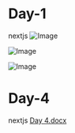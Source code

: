 # Day-1
nextjs
![Image](https://github.com/user-attachments/assets/2fc631a8-bdcc-4b71-8e78-ad969a2af26e)

![Image](https://github.com/user-attachments/assets/9152f50d-106d-4e8b-bc0f-da04c5263fe5)

![Image](https://github.com/user-attachments/assets/63f75164-5450-4e33-a00b-466046309941)



# Day-4
nextjs
[Day 4.docx](https://github.com/user-attachments/files/18559669/Day.4.docx)
